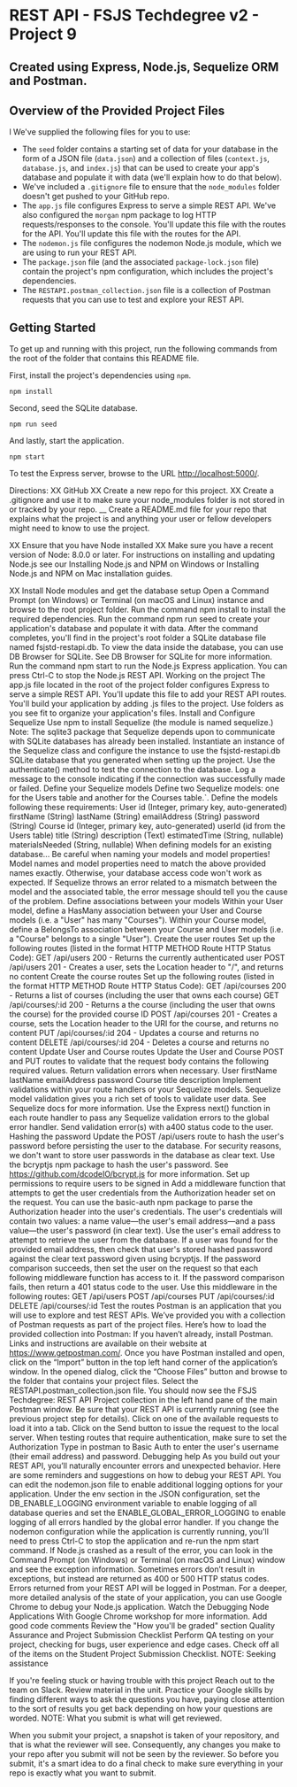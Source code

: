 
# REST API - FSJS Techdegree v2 - Project 9

## Created using Express, Node.js, Sequelize ORM and Postman.

## Overview of the Provided Project Files
l
We've supplied the following files for you to use: 

* The `seed` folder contains a starting set of data for your database in the form of a JSON file (`data.json`) and a collection of files (`context.js`, `database.js`, and `index.js`) that can be used to create your app's database and populate it with data (we'll explain how to do that below).
* We've included a `.gitignore` file to ensure that the `node_modules` folder doesn't get pushed to your GitHub repo.
* The `app.js` file configures Express to serve a simple REST API. We've also configured the `morgan` npm package to log HTTP requests/responses to the console. You'll update this file with the routes for the API. You'll update this file with the routes for the API.
* The `nodemon.js` file configures the nodemon Node.js module, which we are using to run your REST API.
* The `package.json` file (and the associated `package-lock.json` file) contain the project's npm configuration, which includes the project's dependencies.
* The `RESTAPI.postman_collection.json` file is a collection of Postman requests that you can use to test and explore your REST API.

## Getting Started

To get up and running with this project, run the following commands from the root of the folder that contains this README file.

First, install the project's dependencies using `npm`.

```
npm install

```

Second, seed the SQLite database.

```
npm run seed
```

And lastly, start the application.

```
npm start
```

To test the Express server, browse to the URL [http://localhost:5000/](http://localhost:5000/).




Directions:
XX GitHub
XX Create a new repo for this project.
XX Create a .gitignore and use it to make sure your      node_modules folder is        not stored in or tracked by    your repo.
__ Create a README.md file for your repo that explains what the project is and        anything your user or fellow developers might need to know to use the project.

XX  Ensure that you have Node installed
XX  Make sure you have a recent version of Node:          8.0.0 or later. For    instructions on installing and updating Node.js see our Installing Node.js       and NPM on Windows or Installing Node.js and NPM      on Mac installation guides.

XX  Install Node modules and get the      database setup
  Open a Command Prompt (on Windows) or Terminal (on macOS and Linux) instance and browse to the root project folder.
Run the command npm install to install the required dependencies.
Run the command npm run seed to create your application's database and populate it with data.
After the command completes, you'll find in the project's root folder a SQLite database file named fsjstd-restapi.db. To view the data inside the database, you can use DB Browser for SQLite. See DB Browser for SQLite for more information.
Run the command npm start to run the Node.js Express application.
You can press Ctrl-C to stop the Node.js REST API.
Working on the project
The app.js file located in the root of the project folder configures Express to serve a simple REST API. You'll update this file to add your REST API routes.
You'll build your application by adding .js files to the project. Use folders as you see fit to organize your application's files.
Install and Configure Sequelize
Use npm to install Sequelize (the module is named sequelize.)
Note: The sqlite3 package that Sequelize depends upon to communicate with SQLite databases has already been installed.
Instantiate an instance of the Sequelize class and configure the instance to use the fsjstd-restapi.db SQLite database that you generated when setting up the project.
Use the authenticate() method to test the connection to the database.
Log a message to the console indicating if the connection was successfully made or failed.
Define your Sequelize models
Define two Sequelize models: one for the Users table and another for the Courses table.`. Define the models following these requirements:
User
id (Integer, primary key, auto-generated)
firstName (String)
lastName (String)
emailAddress (String)
password (String)
Course
id (Integer, primary key, auto-generated)
userId (id from the Users table)
title (String)
description (Text)
estimatedTime (String, nullable)
materialsNeeded (String, nullable)
When defining models for an existing database...
Be careful when naming your models and model properties! Model names and model properties need to match the above provided names exactly. Otherwise, your database access code won't work as expected.
If Sequelize throws an error related to a mismatch between the model and the associated table, the error message should tell you the cause of the problem.
Define associations between your models
Within your User model, define a HasMany association between your User and Course models (i.e. a "User" has many "Courses").
Within your Course model, define a BelongsTo association between your Course and User models (i.e. a "Course" belongs to a single "User").
Create the user routes
Set up the following routes (listed in the format HTTP METHOD Route HTTP Status Code):
GET /api/users 200 - Returns the currently authenticated user
POST /api/users 201 - Creates a user, sets the Location header to "/", and returns no content
Create the course routes
Set up the following routes (listed in the format HTTP METHOD Route HTTP Status Code):
GET /api/courses 200 - Returns a list of courses (including the user that owns each course)
GET /api/courses/:id 200 - Returns a the course (including the user that owns the course) for the provided course ID
POST /api/courses 201 - Creates a course, sets the Location header to the URI for the course, and returns no content
PUT /api/courses/:id 204 - Updates a course and returns no content
DELETE /api/courses/:id 204 - Deletes a course and returns no content
Update User and Course routes
Update the User and Course POST and PUT routes to validate that the request body contains the following required values. Return validation errors when necessary.
User
firstName
lastName
emailAddress
password
Course
title
description
Implement validations within your route handlers or your Sequelize models.
Sequelize model validation gives you a rich set of tools to validate user data. See Sequelize docs for more information.
Use the Express next() function in each route handler to pass any Sequelize validation errors to the global error handler.
Send validation error(s) with a400 status code to the user.
Hashing the password
Update the POST /api/users route to hash the user's password before persisting the user to the database.
For security reasons, we don't want to store user passwords in the database as clear text.
Use the bcryptjs npm package to hash the user's password.
See https://github.com/dcodeIO/bcrypt.js for more information.
Set up permissions to require users to be signed in
Add a middleware function that attempts to get the user credentials from the Authorization header set on the request.
You can use the basic-auth npm package to parse the Authorization header into the user's credentials.
The user's credentials will contain two values: a name value—the user's email address—and a pass value—the user's password (in clear text).
Use the user's email address to attempt to retrieve the user from the database.
If a user was found for the provided email address, then check that user's stored hashed password against the clear text password given using bcryptjs.
If the password comparison succeeds, then set the user on the request so that each following middleware function has access to it.
If the password comparison fails, then return a 401 status code to the user.
Use this middleware in the following routes:
GET /api/users
POST /api/courses
PUT /api/courses/:id
DELETE /api/courses/:id
Test the routes
Postman is an application that you will use to explore and test REST APIs. We’ve provided you with a collection of Postman requests as part of the project files. Here’s how to load the provided collection into Postman:
If you haven’t already, install Postman. Links and instructions are available on their website at https://www.getpostman.com/.
Once you have Postman installed and open, click on the “Import” button in the top left hand corner of the application’s window.
In the opened dialog, click the “Choose Files” button and browse to the folder that contains your project files.
Select the RESTAPI.postman_collection.json file.
You should now see the FSJS Techdegree: REST API Project collection in the left hand pane of the main Postman window.
Be sure that your REST API is currently running (see the previous project step for details).
Click on one of the available requests to load it into a tab. Click on the Send button to issue the request to the local server.
When testing routes that require authentication, make sure to set the Authorization Type in postman to Basic Auth to enter the user's username (their email address) and password.
Debugging help
As you build out your REST API, you’ll naturally encounter errors and unexpected behavior. Here are some reminders and suggestions on how to debug your REST API.
You can edit the nodemon.json file to enable additional logging options for your application.
Under the env section in the JSON configuration, set the DB_ENABLE_LOGGING environment variable to enable logging of all database queries and set the ENABLE_GLOBAL_ERROR_LOGGING to enable logging of all errors handled by the global error handler.
If you change the nodemon configuration while the application is currently running, you'll need to press Ctrl-C to stop the application and re-run the npm start command.
If Node.js crashed as a result of the error, you can look in the Command Prompt (on Windows) or Terminal (on macOS and Linux) window and see the exception information.
Sometimes errors don’t result in exceptions, but instead are returned as 400 or 500 HTTP status codes. Errors returned from your REST API will be logged in Postman.
For a deeper, more detailed analysis of the state of your application, you can use Google Chrome to debug your Node.js application. Watch the Debugging Node Applications With Google Chrome workshop for more information.
Add good code comments
Review the "How you'll be graded" section
Quality Assurance and Project Submission Checklist
Perform QA testing on your project, checking for bugs, user experience and edge cases.
Check off all of the items on the Student Project Submission Checklist.
NOTE: Seeking assistance

If you're feeling stuck or having trouble with this project
Reach out to the team on Slack.
Review material in the unit.
Practice your Google skills by finding different ways to ask the questions you have, paying close attention to the sort of results you get back depending on how your questions are worded.
NOTE: What you submit is what will get reviewed.

When you submit your project, a snapshot is taken of your repository, and that is what the reviewer will see. Consequently, any changes you make to your repo after you submit will not be seen by the reviewer. So before you submit, it's a smart idea to do a final check to make sure everything in your repo is exactly what you want to submit.
